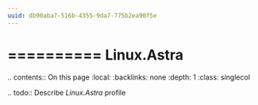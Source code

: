 ```yaml
---
uuid: db90aba7-516b-4355-9da7-775b2ea90f5e
---
```



==========
Linux.Astra
==========

.. contents:: On this page
    :local:
    :backlinks: none
    :depth: 1
    :class: singlecol

.. todo::
    Describe *Linux.Astra* profile

